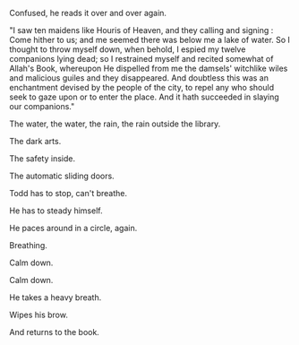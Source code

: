 Confused, he reads it over and over again.

"I saw ten maidens like Houris of Heaven, and they calling and signing : Come hither to us; and me seemed there was below me a lake of water. So I thought to throw myself down, when behold, I espied my twelve companions lying dead; so I restrained myself and recited somewhat of Allah's Book, whereupon He dispelled from me the damsels' witchlike wiles and malicious guiles and they disappeared. And doubtless this was an enchantment devised by the people of the city, to repel any who should seek to gaze upon or to enter the place. And it hath succeeded in slaying our companions."

The water, the water, the rain, the rain outside the library.

The dark arts.

The safety inside.

The automatic sliding doors.

Todd has to stop, can't breathe.

He has to steady himself.

He paces around in a circle, again.

Breathing.

Calm down.

Calm down.

He takes a heavy breath.

Wipes his brow.

And returns to the book.